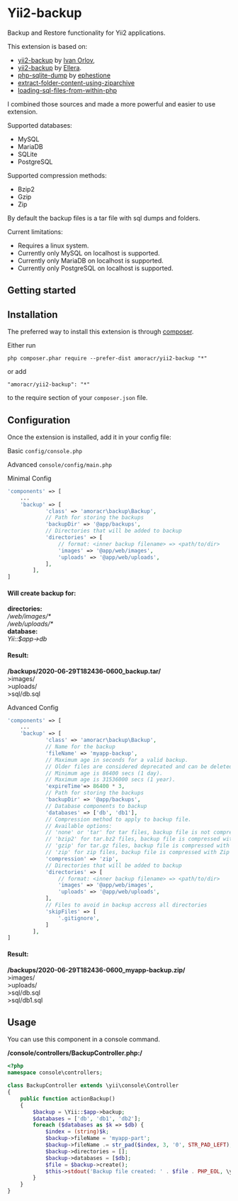 # Yii2-backup
Backup and Restore functionality for Yii2 applications.

This extension is based on:
- [yii2-backup](https://github.com/demisang/yii2-backup) by [Ivan Orlov](https://github.com/demisang),
- [yii2-backup](https://github.com/elleracompany/yii2-backup) by [Ellera](https://github.com/elleracompany).
- [php-sqlite-dump](https://github.com/ephestione/php-sqlite-dump) by [ephestione](https://github.com/ephestione)
- [extract-folder-content-using-ziparchive](https://stackoverflow.com/questions/8102379/extract-folder-content-using-ziparchive)
- [loading-sql-files-from-within-php](https://stackoverflow.com/questions/147821/loading-sql-files-from-within-php)

I combined those sources and made a more powerful and easier to use extension.

Supported databases:
- MySQL
- MariaDB
- SQLite
- PostgreSQL

Supported compression methods:
- Bzip2
- Gzip
- Zip

By default the backup files is a tar file with sql dumps and folders.

Current limitations:
- Requires a linux system.
- Currently only MySQL on localhost is supported.
- Currently only MariaDB on localhost is supported.
- Currently only PostgreSQL on localhost is supported.


Getting started
------------

Installation
------------

The preferred way to install this extension is through [composer](http://getcomposer.org/download/).

Either run

```
php composer.phar require --prefer-dist amoracr/yii2-backup "*"
```

or add

```
"amoracr/yii2-backup": "*"
```

to the require section of your `composer.json` file.


Configuration
-------------

Once the extension is installed, add it in your config file:

Basic ```config/console.php```

Advanced ```console/config/main.php```

Minimal Config
```php
'components' => [
    ...
    'backup' => [
            'class' => 'amoracr\backup\Backup',
            // Path for storing the backups
            'backupDir' => '@app/backups',
            // Directories that will be added to backup
            'directories' => [
                // format: <inner backup filename> => <path/to/dir>
                'images' => '@app/web/images',
                'uploads' => '@app/web/uploads',
            ],
        ],
]
```
#### Will create backup for:
**directories:**<br />
_/web/images/\*_<br />
_/web/uploads/\*_<br />
**database:**<br />
_Yii::$app->db_

#### Result:
**/backups/2020-06-29T182436-0600_backup.tar/**<br />
\>images/<br />
\>uploads/<br />
\>sql/db.sql

Advanced Config
```php
'components' => [
    ...
    'backup' => [
            'class' => 'amoracr\backup\Backup',
            // Name for the backup
            'fileName' => 'myapp-backup',
            // Maximum age in seconds for a valid backup.
            // Older files are considered deprecated and can be deleted.
            // Minimum age is 86400 secs (1 day).
            // Maximum age is 31536000 secs (1 year).
            'expireTime'=> 86400 * 3,
            // Path for storing the backups
            'backupDir' => '@app/backups',
            // Database components to backup
            'databases' => ['db', 'db1'],
            // Compression method to apply to backup file.
            // Available options:
            // 'none' or 'tar' for tar files, backup file is not compressed.
            // 'bzip2' for tar.bz2 files, backup file is compressed with Bzip2 compression.
            // 'gzip' for tar.gz files, backup file is compressed with Gzip compression.
            // 'zip' for zip files, backup file is compressed with Zip compression.
            'compression' => 'zip',
            // Directories that will be added to backup
            'directories' => [
                // format: <inner backup filename> => <path/to/dir>
                'images' => '@app/web/images',
                'uploads' => '@app/web/uploads',
            ],
            // Files to avoid in backup accross all directories
            'skipFiles' => [
                '.gitignore',
            ]
        ],
]
```
#### Result:
**/backups/2020-06-29T182436-0600_myapp-backup.zip/**<br />
\>images/<br />
\>uploads/<br />
\>sql/db.sql<br />
\>sql/db1.sql<br />


Usage
-----
You can use this component in a console command.<br />

**/console/controllers/BackupController.php:/**<br />
```php
<?php
namespace console\controllers;

class BackupController extends \yii\console\Controller
{
    public function actionBackup()
    {
        $backup = \Yii::$app->backup;
        $databases = ['db', 'db1', 'db2'];
        foreach ($databases as $k => $db) {
            $index = (string)$k;
            $backup->fileName = 'myapp-part';
            $backup->fileName .= str_pad($index, 3, '0', STR_PAD_LEFT);
            $backup->directories = [];
            $backup->databases = [$db];
            $file = $backup->create();
            $this->stdout('Backup file created: ' . $file . PHP_EOL, \yii\helpers\Console::FG_GREEN);
        }
    }
}
```
